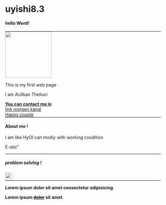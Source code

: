 # uyishi8.3
<!DOCTYPE html>
<html lang="en">
<head>
    <meta charset="UTF-8">
    <meta name="viewport" content="width=device-width, initial-scale=1.0">
    <title>Document</title>
    <style>
        .chiziq {
    border-top: 1px solid #000; 
    
    margin: 20px 0;
}
    </style>
</head>
<body>
    <h4>hello Word!</h4>
    <div class="chiziq"></div>
    <img src="pexels-ahmedadly-1270184.jpg" width="150">
    <p>This is my first web page </p>
    <p>I am Acilban Thelluci</p>
    <b><ins>You can contact me in</ins></b>
    <br>
    <a href="https://t.me/shohguerra1">link morgen kanal</a>
    <br>
    <a href="https://t.me/myguerra">Happy couple </a>
    <br>
    <div class="chiziq"></div>
    <h4>About me !</h4>
    <p>I am like HyOI can modiy with working coodition</p>
    <p>E-sbc"</p>
    <div class="chiziq"></div>
    <h5>problem solvlng !</h5>
    <img src="pexels-ahmedadly-1270184.jpg" width="25">
    <div class="chiziq"></div>
    <b><p>Lorem ipsum dolor sit amet consectetur adipisicing.   </p></b>
    <b><p>Lorem ipsum <ins><del>dolor</del></ins> sit amet.</p></b>
</body>
</html>
